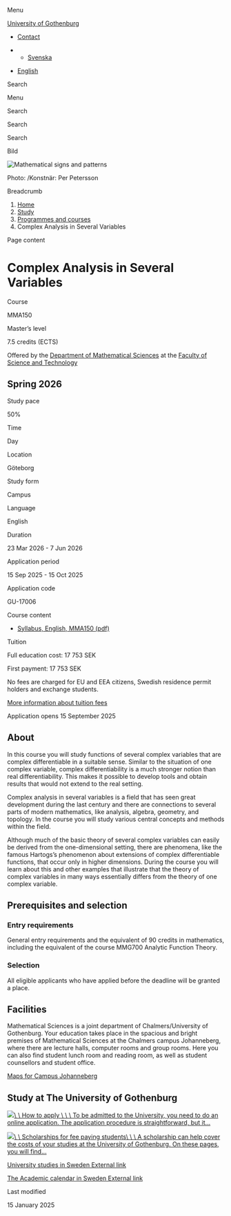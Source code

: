 Menu

[University of Gothenburg](https://www.gu.se/en)

- [Contact](https://www.gu.se/en/contact)

- - [Svenska](https://www.gu.se/studera/hitta-utbildning/komplexanalys-i-flera-variabler-mma150)
- [English](https://www.gu.se/en/study-gothenburg/complex-analysis-in-several-variables-mma150)

Search


Menu


Search


Search

Search

Bild

![Mathematical signs and patterns](https://www.gu.se/sites/default/files/styles/100_10_3_xmedium_1x/public/kop_assets/b5e53395760923df448db04c93cd1d3f2eafbb67.jpg?h=7757323e&itok=KoazEr1e)

Photo: /Konstnär: Per Petersson

Breadcrumb

1. [Home](https://www.gu.se/en)
2. [Study](https://www.gu.se/en/study-in-gothenburg)
3. [Programmes and courses](https://www.gu.se/en/study-in-gothenburg/study-options)
4. Complex Analysis in Several Variables


Page content

# Complex Analysis in Several Variables

Course


MMA150


Master’s level



7.5 credits (ECTS)




Offered by the
[Department of Mathematical Sciences](https://www.gu.se/en/mathematical-sciences)
at the
[Faculty of Science and Technology](https://www.gu.se/en/science-and-technology)

## Spring 2026

Study pace


50%

Time


Day

Location


Göteborg

Study form


Campus

Language


English

Duration


23 Mar 2026
\- 7 Jun 2026

Application period


15 Sep 2025
\- 15 Oct 2025

Application code


GU-17006

Course content


- [Syllabus, English, MMA150 (pdf)](https://kursplaner.gu.se/pdf/kurs/en/MMA150)


Tuition


Full education cost: 17 753 SEK

First payment: 17 753 SEK

No fees are charged for EU and EEA citizens, Swedish residence permit holders and exchange students.

[More information about tuition fees](https://www.gu.se/en/study-in-gothenburg/apply/tuition-fees)

Application opens 15 September 2025


## About

In this course you will study functions of several complex variables that are complex differentiable in a suitable sense. Similar to the situation of one complex variable, complex differentiability is a much stronger notion than real differentiability. This makes it possible to develop tools and obtain results that would not extend to the real setting.

Complex analysis in several variables is a field that has seen great development during the last century and there are connections to several parts of modern mathematics, like analysis, algebra, geometry, and topology. In the course you will study various central concepts and methods within the field.

Although much of the basic theory of several complex variables can easily be derived from the one-dimensional setting, there are phenomena, like the famous Hartogs’s phenomenon about extensions of complex differentiable functions, that occur only in higher dimensions. During the course you will learn about this and other examples that illustrate that the theory of complex variables in many ways essentially differs from the theory of one complex variable.

## Prerequisites and selection

### Entry requirements

General entry requirements and the equivalent of 90 credits in mathematics, including the equivalent of the course MMG700 Analytic Function Theory.

### Selection

All eligible applicants who have applied before the deadline will be granted a place.

## Facilities

Mathematical Sciences is a joint department of Chalmers/University of Gothenburg. Your education takes place in the spacious and bright premises of Mathematical Sciences at the Chalmers campus Johanneberg, where there are lecture halls, computer rooms and group rooms. Here you can also find student lunch room and reading room, as well as student counsellors and student office.

[Maps for Campus Johanneberg](https://maps.chalmers.se/#a85a8be2-4ff6-4e39-9880-c2adb2a7626f)

## Study at The University of Gothenburg

[![](https://www.gu.se/sites/default/files/dynamic-image/dynamic_image_2188_218/public/2020-03/cytonn-photography-ZJEKICY5EXY-unsplash.jpg?media_id=2553&width=1904&height=208)\\
\\
How to apply \\
\\
\\
To be admitted to the University, you need to do an online application. The application procedure is straightforward, but it…](https://www.gu.se/en/study-in-gothenburg/apply)

[![](https://www.gu.se/sites/default/files/dynamic-image/dynamic_image_2188_218/public/2024-01/GU-7.jpg?media_id=95188&width=1904&height=208)\\
\\
Scholarships for fee paying students\\
\\
\\
A scholarship can help cover the costs of your studies at the University of Gothenburg. On these pages, you will find…](https://www.gu.se/en/study-in-gothenburg/apply/scholarships-for-fee-paying-students)

[University studies in Sweden External link](https://www.gu.se/en/study-in-gothenburg/before-you-arrive/university-studies-in-sweden "External link")

[The Academic calendar in Sweden External link](https://www.gu.se/en/study-in-gothenburg/when-you-are-here/academic-calendar "External link")

Last modified


15 January 2025